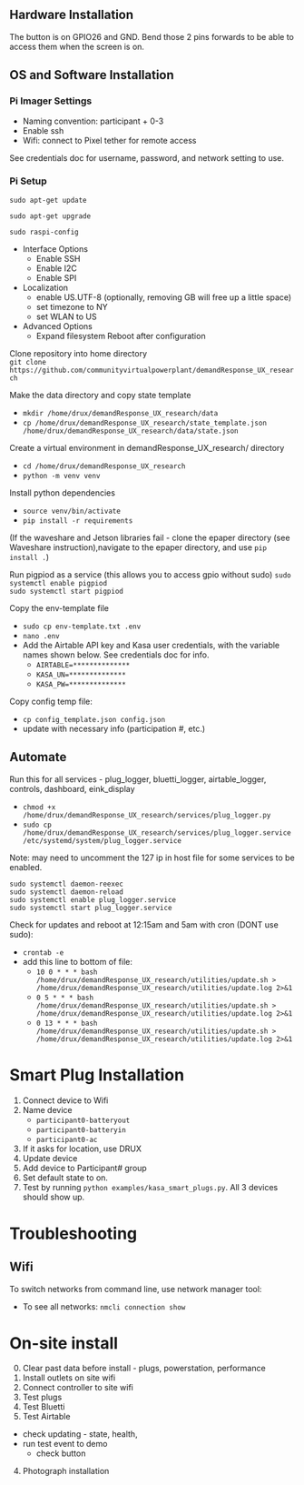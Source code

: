 
## Hardware Installation

The button is on GPIO26 and GND. Bend those 2 pins forwards to be able to access them when the screen is on.

## OS and Software Installation

### Pi Imager Settings

* Naming convention: participant + 0-3
* Enable ssh
* Wifi: connect to Pixel tether for remote access

See credentials doc for username, password, and network setting to use.

### Pi Setup

`sudo apt-get update`

`sudo apt-get upgrade`

`sudo raspi-config`
* Interface Options
	* Enable SSH
	* Enable I2C
	* Enable SPI
* Localization
	* enable US.UTF-8 (optionally, removing GB will free up a little space)
	* set timezone to NY
	* set WLAN to US
* Advanced Options
	* Expand filesystem
Reboot after configuration

Clone repository into home directory<br>
`git clone https://github.com/communityvirtualpowerplant/demandResponse_UX_research`

Make the data directory and copy state template
* `mkdir /home/drux/demandResponse_UX_research/data`
* `cp /home/drux/demandResponse_UX_research/state_template.json /home/drux/demandResponse_UX_research/data/state.json`

Create a virtual environment in demandResponse_UX_research/ directory
* `cd /home/drux/demandResponse_UX_research`
* `python -m venv venv`

Install python dependencies
* `source venv/bin/activate`
* `pip install -r requirements`

(If the waveshare and Jetson libraries fail - clone the epaper directory (see Waveshare instruction),navigate to the epaper directory, and use `pip install .`)

Run pigpiod as a service (this allows you to access gpio without sudo)
`sudo systemctl enable pigpiod`<br>
`sudo systemctl start pigpiod`

<!-- Edit hostname file, so the correct local IP can be retrieved easily
* `sudo nano /etc/hosts`
* comment out this line: `#127.0.1.1 HOSTNAME` -->

Copy the env-template file
* `sudo cp env-template.txt .env`
* `nano .env`
* Add the Airtable API key and Kasa user credentials, with the variable names shown below. See credentials doc for info.
	* `AIRTABLE=**************`
	* `KASA_UN=**************`
	* `KASA_PW=**************`

Copy config temp file:
* `cp config_template.json config.json`
* update with necessary info (participation #, etc.)

## Automate

Run this for all services - plug_logger, bluetti_logger, airtable_logger, controls, dashboard, eink_display
* `chmod +x /home/drux/demandResponse_UX_research/services/plug_logger.py`
* `sudo cp /home/drux/demandResponse_UX_research/services/plug_logger.service /etc/systemd/system/plug_logger.service`

Note: may need to uncomment the 127 ip in host file for some services to be enabled.

`sudo systemctl daemon-reexec`<br>
`sudo systemctl daemon-reload`<br>
`sudo systemctl enable plug_logger.service`<br>
`sudo systemctl start plug_logger.service`

Check for updates and reboot at 12:15am and 5am  with cron (DONT use sudo):
* `crontab -e`
* add this line to bottom of file:
	* `10 0 * * * bash /home/drux/demandResponse_UX_research/utilities/update.sh > /home/drux/demandResponse_UX_research/utilities/update.log 2>&1`
	* `0 5 * * * bash /home/drux/demandResponse_UX_research/utilities/update.sh > /home/drux/demandResponse_UX_research/utilities/update.log 2>&1`
	* `0 13 * * * bash /home/drux/demandResponse_UX_research/utilities/update.sh > /home/drux/demandResponse_UX_research/utilities/update.log 2>&1`

<!-- `@midnight sudo reboot` -->

# Smart Plug Installation

1) Connect device to Wifi
2) Name device
	* `participant0-batteryout`
	* `participant0-batteryin`
	* `participant0-ac`
3) If it asks for location, use DRUX
4) Update device
5) Add device to Participant# group
6) Set default state to on.
7) Test by running `python examples/kasa_smart_plugs.py`. All 3 devices should show up.


# Troubleshooting

## Wifi

To switch networks from command line, use network manager tool:
* To see all networks: `nmcli connection show`


# On-site install

0) Clear past data before install - plugs, powerstation, performance
1) Install outlets on site wifi
2) Connect controller to site wifi
3) Test plugs
4) Test Bluetti
5) Test Airtable
* check updating - state, health,
* run test event to demo
	* check button
4) Photograph installation